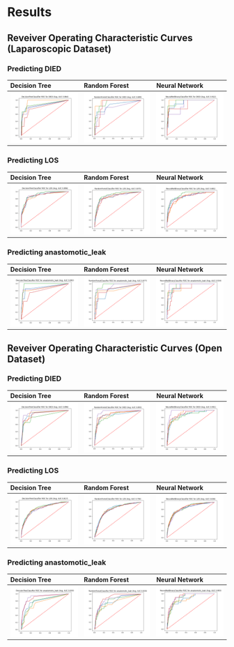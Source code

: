 # Results

## Reveiver Operating Characteristic Curves (Laparoscopic Dataset)

### Predicting DIED

| Decision Tree      | Random Forest                                        | Neural Network |
| :---        |:-----------------------------------------------------|          :---  |
| ![ROC Curve](./lap_DecisionTreeClassifier_DIED.png)      | ![ROC Curve](./lap_RandomForestClassifier_DIED.png)  | ![ROC Curve](./lap_NeuralNetBinaryClassifier_DIED.png) |

### Predicting LOS

| Decision Tree      | Random Forest                                        | Neural Network                                        |
| :---        |:-----------------------------------------------------|:------------------------------------------------------|
| ![ROC Curve](./lap_DecisionTreeClassifier_LOS.png)      | ![ROC Curve](./lap_RandomForestClassifier_LOS.png)   | ![ROC Curve](./lap_NeuralNetBinaryClassifier_LOS.png) |

### Predicting anastomotic_leak

| Decision Tree      | Random Forest                                                    | Neural Network                                                     |
| :---        |:-----------------------------------------------------------------|:-------------------------------------------------------------------|
| ![ROC Curve](./lap_DecisionTreeClassifier_anastomotic_leak.png)      | ![ROC Curve](./lap_RandomForestClassifier_anastomotic_leak.png)  | ![ROC Curve](./lap_NeuralNetBinaryClassifier_anastomotic_leak.png) |

## Reveiver Operating Characteristic Curves (Open Dataset)

### Predicting DIED

| Decision Tree      | Random Forest                                        | Neural Network                                          |
| :---        |:-----------------------------------------------------|:--------------------------------------------------------|
| ![ROC Curve](./open_DecisionTreeClassifier_DIED.png)      | ![ROC Curve](./open_RandomForestClassifier_DIED.png) | ![ROC Curve](./open_NeuralNetBinaryClassifier_DIED.png) |

### Predicting LOS

| Decision Tree      | Random Forest                                        | Neural Network                                         |
| :---        |:-----------------------------------------------------|:-------------------------------------------------------|
| ![ROC Curve](./open_DecisionTreeClassifier_LOS.png)      | ![ROC Curve](./open_RandomForestClassifier_LOS.png)  | ![ROC Curve](./open_NeuralNetBinaryClassifier_LOS.png) |

### Predicting anastomotic_leak

| Decision Tree      | Random Forest                                                     | Neural Network                                                      |
| :---        |:------------------------------------------------------------------|:--------------------------------------------------------------------|
| ![ROC Curve](./open_DecisionTreeClassifier_anastomotic_leak.png)      | ![ROC Curve](./open_RandomForestClassifier_anastomotic_leak.png)  | ![ROC Curve](./open_NeuralNetBinaryClassifier_anastomotic_leak.png) |
